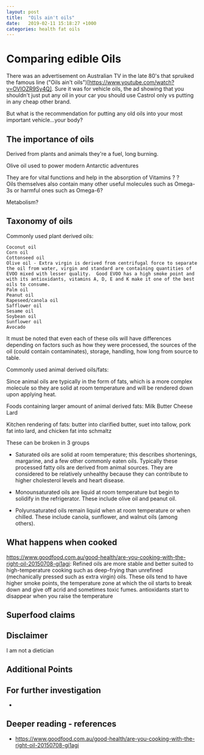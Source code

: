 ```yaml
---
layout: post
title:  "Oils ain't oils"
date:   2019-02-11 15:18:27 +1000
categories: health fat oils
---
```


# Comparing edible Oils

There was an advertisement on Australian TV in the late 80's that spruiked the famous line
("Oils ain't oils")[https://www.youtube.com/watch?v=OVIOZR9Sy4Q].
Sure it was for vehicle oils, the ad showing that you shouldn't just put any oil in your car
you should use Castrol only vs putting in any cheap other brand.

But what is the recommendation for putting any old oils into your most important vehicle...your body?

## The importance of oils

Derived from plants and animals they're a fuel, long burning.

Olive oil used to power modern Antarctic adventures

They are for vital functions and help in the absorption of Vitamins ? ?  
Oils themselves also contain many other useful molecules such as Omega-3s or harmful ones such as Omega-6?  

Metabolism?

## Taxonomy of oils

Commonly used plant derived oils:

    Coconut oil
    Corn oil
    Cottonseed oil
    Olive oil - Extra virgin is derived from centrifugal force to separate the oil from water, virgin and standard are containing quantities of EVOO mixed with lesser quality.  Good EVOO has a high smoke point and with its antioxidants, vitamins A, D, E and K make it one of the best oils to consume. 
    Palm oil
    Peanut oil
    Rapeseed/canola oil
    Safflower oil
    Sesame oil
    Soybean oil
    Sunflower oil
    Avocado

It must be noted that even each of these oils will have differences depending on factors such as how they were processed, the sources of the oil (could contain contaminates), storage, handling, how long from source to table.

Commonly used animal derived oils/fats:    

Since animal oils are typically in the form of fats, which is a more complex molecule so they are solid at room
temperature and will be rendered down upon applying heat.

Foods containing larger amount of animal derived fats:
Milk 
Butter
Cheese
Lard

Kitchen rendering of fats:  butter into clarified butter, suet into tallow, pork fat into lard, and chicken fat into schmaltz

These can be broken in 3 groups

   * Saturated oils are solid at room temperature; this describes shortenings, margarine,
   and a few other commonly eaten oils.  Typically these processed fatty oils are derived from 
   animal sources.  They are considered to be relatively unhealthy because 
   they can contribute to higher cholesterol levels and heart disease.

   * Monounsaturated oils are liquid at room temperature but begin to solidify in the refrigerator. 
   These include olive oil and peanut oil.

   * Polyunsaturated oils remain liquid when at room temperature or when chilled. 
   These include canola, sunflower, and walnut oils (among others). 


## What happens when cooked

https://www.goodfood.com.au/good-health/are-you-cooking-with-the-right-oil-20150708-gi1agi:
Refined oils are more stable and better suited to high-temperature cooking such as deep-frying than unrefined (mechanically pressed such as extra virgin) oils. These oils tend to have higher smoke points, the temperature zone at which the oil starts to break down and give off acrid and sometimes toxic fumes.
antioxidants start to disappear when you raise the temperature

## Superfood claims

## Disclaimer

I am not a dietician

## Additional Points

## For further investigation

*

## Deeper reading - references
* https://www.goodfood.com.au/good-health/are-you-cooking-with-the-right-oil-20150708-gi1agi
